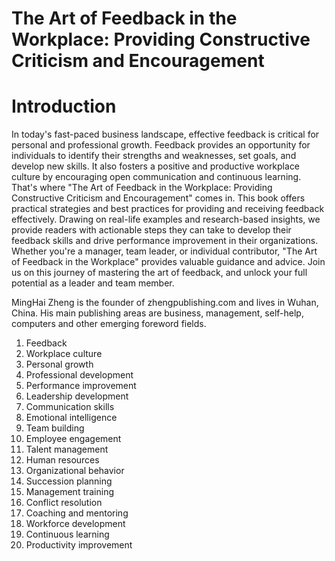 # The Art of Feedback in the Workplace: Providing Constructive Criticism and Encouragement

# Introduction

In today's fast-paced business landscape, effective feedback is critical for personal and professional growth. Feedback provides an opportunity for individuals to identify their strengths and weaknesses, set goals, and develop new skills. It also fosters a positive and productive workplace culture by encouraging open communication and continuous learning. That's where "The Art of Feedback in the Workplace: Providing Constructive Criticism and Encouragement" comes in. This book offers practical strategies and best practices for providing and receiving feedback effectively. Drawing on real-life examples and research-based insights, we provide readers with actionable steps they can take to develop their feedback skills and drive performance improvement in their organizations. Whether you're a manager, team leader, or individual contributor, "The Art of Feedback in the Workplace" provides valuable guidance and advice. Join us on this journey of mastering the art of feedback, and unlock your full potential as a leader and team member.

MingHai Zheng is the founder of zhengpublishing.com and lives in Wuhan, China. His main publishing areas are business, management, self-help, computers and other emerging foreword fields.



1. Feedback
2. Workplace culture
3. Personal growth
4. Professional development
5. Performance improvement
6. Leadership development
7. Communication skills
8. Emotional intelligence
9. Team building
10. Employee engagement
11. Talent management
12. Human resources
13. Organizational behavior
14. Succession planning
15. Management training
16. Conflict resolution
17. Coaching and mentoring
18. Workforce development
19. Continuous learning
20. Productivity improvement

